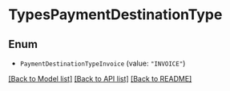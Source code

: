 # TypesPaymentDestinationType

## Enum


* `PaymentDestinationTypeInvoice` (value: `"INVOICE"`)


[[Back to Model list]](../README.md#documentation-for-models) [[Back to API list]](../README.md#documentation-for-api-endpoints) [[Back to README]](../README.md)


